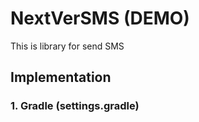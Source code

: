 # NextVerSMS (DEMO)
This is library for send SMS

## Implementation
### 1. Gradle (settings.gradle)
